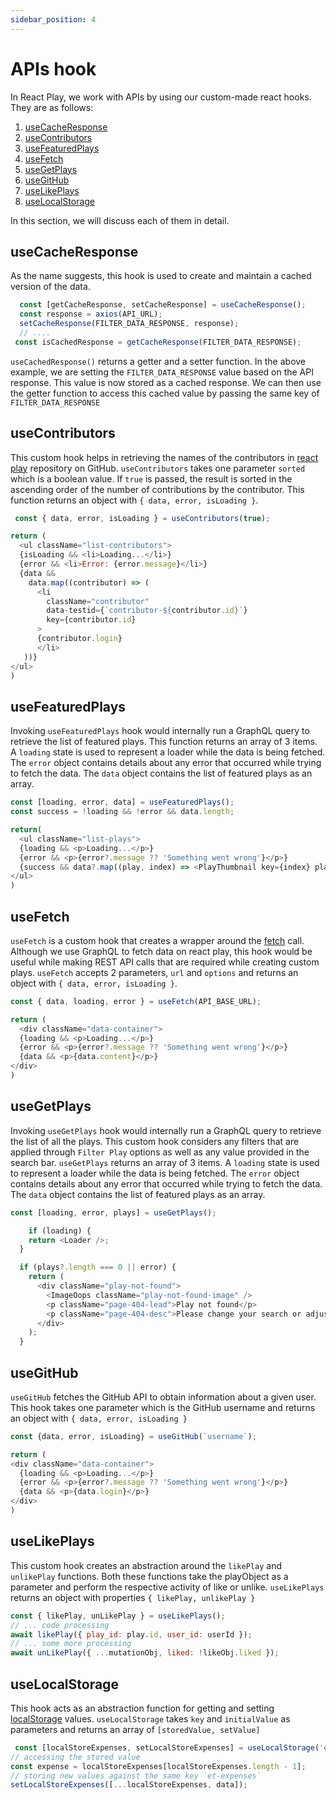 ```yaml
---
sidebar_position: 4
---
```


# APIs hook

In React Play, we work with APIs by using our custom-made react hooks. They are as follows:

1. [useCacheResponse](#usecacheresponse)
1. [useContributors](#usecontributors)
1. [useFeaturedPlays](#usefeaturedplays)
1. [useFetch](#usefetch)
1. [useGetPlays](#usegetplays)
1. [useGitHub](#usegithub)
1. [useLikePlays](#uselikeplays)
1. [useLocalStorage](#uselocalstorage)

In this section, we will discuss each of them in detail.

## useCacheResponse

As the name suggests, this hook is used to create and maintain a cached version of the data.

```JavaScript
  const [getCacheResponse, setCacheResponse] = useCacheResponse();
  const response = axios(API_URL);
  setCacheResponse(FILTER_DATA_RESPONSE, response);
  // ....
 const isCachedResponse = getCacheResponse(FILTER_DATA_RESPONSE);
```

`useCachedResponse()` returns a getter and a setter function. In the above example, we are setting the `FILTER_DATA_RESPONSE` value based on the API response. This value is now stored as a cached response. We can then use the getter function to access this cached value by passing the same key of `FILTER_DATA_RESPONSE`

## useContributors

This custom hook helps in retrieving the names of the contributors in [react play](https://github.com/reactplay/react-play) repository on GitHub. `useContributors` takes one parameter `sorted` which is a boolean value. If `true` is passed, the result is sorted in the ascending order of the number of contributions by the contributor. This function returns an object with `{ data, error, isLoading }`.

```JavaScript
 const { data, error, isLoading } = useContributors(true);

return (
  <ul className="list-contributors">
  {isLoading && <li>Loading...</li>}
  {error && <li>Error: {error.message}</li>}
  {data &&
    data.map((contributor) => (
      <li
        className="contributor"
        data-testid={`contributor-${contributor.id}`}
        key={contributor.id}
      >
      {contributor.login}
      </li>
   ))}
</ul>
)
```

## useFeaturedPlays

Invoking `useFeaturedPlays` hook would internally run a GraphQL query to retrieve the list of featured plays. This function returns an array of 3 items. A `loading` state is used to represent a loader while the data is being fetched. The `error` object contains details about any error that occurred while trying to fetch the data. The `data` object contains the list of featured plays as an array.

```JavaScript
const [loading, error, data] = useFeaturedPlays();
const success = !loading && !error && data.length;

return(
  <ul className="list-plays">
  {loading && <p>Loading...</p>}
  {error && <p>{error?.message ?? 'Something went wrong'}</p>}
  {success && data?.map((play, index) => <PlayThumbnail key={index} play={play} />)}
</ul>
)
```

## useFetch

`useFetch` is a custom hook that creates a wrapper around the [fetch](https://developer.mozilla.org/en-US/docs/Web/API/Fetch_API/Using_Fetch) call. Although we use GraphQL to fetch data on react play, this hook would be useful while making REST API calls that are required while creating custom plays. `useFetch` accepts 2 parameters, `url` and `options` and returns an object with `{ data, error, isLoading }`.

```JavaScript
const { data, loading, error } = useFetch(API_BASE_URL);

return (
  <div className="data-container">
  {loading && <p>Loading...</p>}
  {error && <p>{error?.message ?? 'Something went wrong'}</p>}
  {data && <p>{data.content}</p>}
</div>
)
```

## useGetPlays

Invoking `useGetPlays` hook would internally run a GraphQL query to retrieve the list of all the plays. This custom hook considers any filters that are applied through `Filter Play` options as well as any value provided in the search bar. `useGetPlays` returns an array of 3 items. A `loading` state is used to represent a loader while the data is being fetched. The `error` object contains details about any error that occurred while trying to fetch the data. The `data` object contains the list of featured plays as an array.

```JavaScript
const [loading, error, plays] = useGetPlays();

    if (loading) {
    return <Loader />;
  }

  if (plays?.length === 0 || error) {
    return (
      <div className="play-not-found">
        <ImageOops className="play-not-found-image" />
        <p className="page-404-lead">Play not found</p>
        <p className="page-404-desc">Please change your search or adjust filters to find plays.</p>
      </div>
    );
  }
```

## useGitHub

`useGitHub` fetches the GitHub API to obtain information about a given user. This hook takes one parameter which is the GitHub username and returns an object with `{ data, error, isLoading }`

```JavaScript
const {data, error, isLoading} = useGitHub(`username`);

return (
<div className="data-container">
  {loading && <p>Loading...</p>}
  {error && <p>{error?.message ?? 'Something went wrong'}</p>}
  {data && <p>{data.login}</p>}
</div>
)
```

## useLikePlays

This custom hook creates an abstraction around the `likePlay` and `unlikePlay` functions. Both these functions take the playObject as a parameter and perform the respective activity of like or unlike. `useLikePlays` returns an object with properties `{ likePlay, unlikePlay }`

```JavaScript
const { likePlay, unLikePlay } = useLikePlays();
// ... code processing
await likePlay({ play_id: play.id, user_id: userId });
// ... some more processing
await unLikePlay({ ...mutationObj, liked: !likeObj.liked });
```

## useLocalStorage

This hook acts as an abstraction function for getting and setting [localStorage](https://developer.mozilla.org/en-US/docs/Web/API/Window/localStorage) values. `useLocalStorage` takes `key` and `initialValue` as parameters and returns an array of `[storedValue, setValue]`

```JavaScript
 const [localStoreExpenses, setLocalStoreExpenses] = useLocalStorage('et-expenses', []);
// accessing the stored value
const expense = localStoreExpenses[localStoreExpenses.length - 1];
// storing new values against the same key `et-expenses`
setLocalStoreExpenses([...localStoreExpenses, data]);
```
